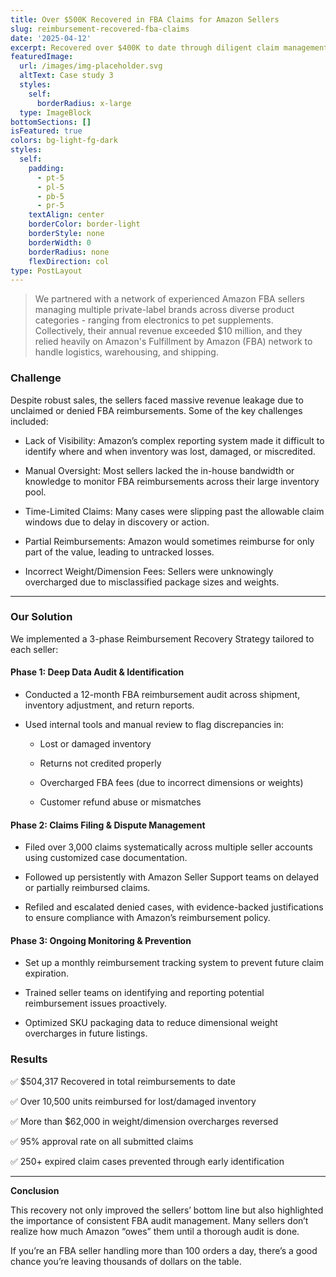 ```yaml
---
title: Over $500K Recovered in FBA Claims for Amazon Sellers
slug: reimbursement-recovered-fba-claims
date: '2025-04-12'
excerpt: Recovered over $400K to date through diligent claim management.
featuredImage:
  url: /images/img-placeholder.svg
  altText: Case study 3
  styles:
    self:
      borderRadius: x-large
  type: ImageBlock
bottomSections: []
isFeatured: true
colors: bg-light-fg-dark
styles:
  self:
    padding:
      - pt-5
      - pl-5
      - pb-5
      - pr-5
    textAlign: center
    borderColor: border-light
    borderStyle: none
    borderWidth: 0
    borderRadius: none
    flexDirection: col
type: PostLayout
---
```

> We partnered with a network of experienced Amazon FBA sellers managing multiple private-label brands across diverse product categories - ranging from electronics to pet supplements. Collectively, their annual revenue exceeded $10 million, and they relied heavily on Amazon's Fulfillment by Amazon (FBA) network to handle logistics, warehousing, and shipping.



### **Challenge**

Despite robust sales, the sellers faced massive revenue leakage due to unclaimed or denied FBA reimbursements. Some of the key challenges included:

*   Lack of Visibility: Amazon’s complex reporting system made it difficult to identify where and when inventory was lost, damaged, or miscredited.

*   Manual Oversight: Most sellers lacked the in-house bandwidth or knowledge to monitor FBA reimbursements across their large inventory pool.

*   Time-Limited Claims: Many cases were slipping past the allowable claim windows due to delay in discovery or action.

*   Partial Reimbursements: Amazon would sometimes reimburse for only part of the value, leading to untracked losses.

*   Incorrect Weight/Dimension Fees: Sellers were unknowingly overcharged due to misclassified package sizes and weights.

***

### **Our Solution**

We implemented a 3-phase Reimbursement Recovery Strategy tailored to each seller:

#### Phase 1: Deep Data Audit & Identification

*   Conducted a 12-month FBA reimbursement audit across shipment, inventory adjustment, and return reports.

*   Used internal tools and manual review to flag discrepancies in:

    *   Lost or damaged inventory

    *   Returns not credited properly

    *   Overcharged FBA fees (due to incorrect dimensions or weights)

    *   Customer refund abuse or mismatches

#### Phase 2: Claims Filing & Dispute Management

*   Filed over 3,000 claims systematically across multiple seller accounts using customized case documentation.

*   Followed up persistently with Amazon Seller Support teams on delayed or partially reimbursed claims.

*   Refiled and escalated denied cases, with evidence-backed justifications to ensure compliance with Amazon’s reimbursement policy.

#### Phase 3: Ongoing Monitoring & Prevention

*   Set up a monthly reimbursement tracking system to prevent future claim expiration.

*   Trained seller teams on identifying and reporting potential reimbursement issues proactively.

*   Optimized SKU packaging data to reduce dimensional weight overcharges in future listings.



### **Results**

✅ $504,317 Recovered in total reimbursements to date

✅ Over 10,500 units reimbursed for lost/damaged inventory

✅ More than $62,000 in weight/dimension overcharges reversed

✅ 95% approval rate on all submitted claims

✅ 250+ expired claim cases prevented through early identification

***

**Conclusion**

This recovery not only improved the sellers’ bottom line but also highlighted the importance of consistent FBA audit management. Many sellers don’t realize how much Amazon “owes” them until a thorough audit is done.

If you’re an FBA seller handling more than 100 orders a day, there’s a good chance you’re leaving thousands of dollars on the table.
